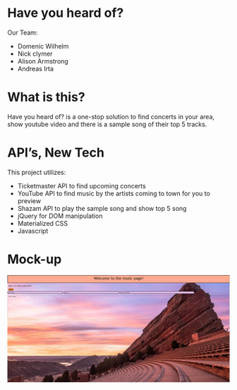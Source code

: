 # Have you heard of?

Our Team:
* Domenic Wilhelm
* Nick clymer
* Alison Armstrong
* Andreas Irta

# What is this?
Have you heard of? is a one-stop solution to find concerts in your area, show youtube video and there is a sample song of their top 5 tracks.




# API’s, New Tech
This project utilizes:
* Ticketmaster API to find upcoming concerts
* YouTube API to find music by the artists coming to town for you to preview
* Shazam API to play the sample song and show top 5 song
* jQuery for DOM manipulation
* Materialized CSS
* Javascript

# Mock-up
![demo.gif](./assets/demo.png) 
